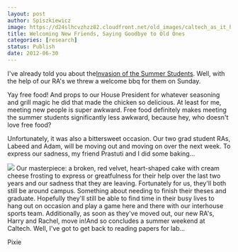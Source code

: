 ```yaml
---
layout: post
author: Spiszkiewicz
image: https://d24slhcvzhzz82.cloudfront.net/old_images/caltech_as_it_happens/6a0105349b8251970b016767d550f3970b.jpg
title: Welcoming New Friends, Saying Goodbye to Old Ones 
categories: [research]
status: Publish
date: 2012-06-30
---
```



  I've already told you about the[Invasion of the Summer Students](https://caltech.typepad.com/caltech_as_it_happens/2012/06/i-blog-to-you-today-from-my-desk-in-lab-as-i-wait-for-a-centrifuge-to-become-available-i-and-many-of-the-other-bloggers.html). Well, with the help of our RA's we threw a welcome bbq for them on Sunday.

Yay free food! And props to our House President for whatever seasoning and grill magic he did that made the chicken so delicious. At least for me, meeting new people is super awkward. Free food definitely makes meeting the summer students significantly less awkward, because hey, who doesn't love free food?

  Unfortunately, it was also a bittersweet occasion. Our two grad student RAs, Labeed and Adam, will be moving out and moving on over the next week. To express our sadness, my friend Prastuti and I did some baking...


![](https://d24slhcvzhzz82.cloudfront.net/old_images/caltech_as_it_happens/6a0105349b8251970b017742b06994970d.jpg)
Our masterpiece: a broken, red velvet, heart-shaped cake with cream cheese frosting to express or greatfulness for their help over the last two years and our sadness that they are leaving. Fortunately for us, they'll both still be around campus. Something about needing to finish their theses and graduate. Hopefully they'll still be able to find time in their busy lives to hang out on occasion and play a game here and there with our interhouse sports team. Additionally, as soon as they've moved out, our new RA's, Harry and Rachel, move in!And so concludes a summer weekend at Caltech. Well, I've got to get back to reading papers for lab...

Pixie

